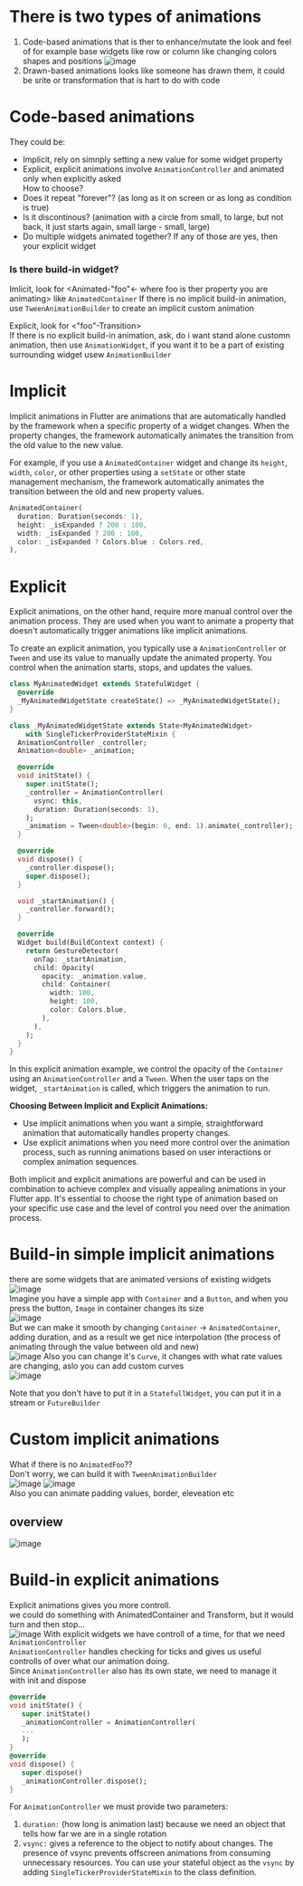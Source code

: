 # There is two types of animations
1. Code-based animations that is ther to enhance/mutate the look and feel of for example base widgets like row or column like changing colors shapes and positions
   ![image](https://github.com/KidPudel/flutter-starter-kit/assets/63263301/e0ea01a3-36b7-4750-9013-e145075e8404)  
2. Drawn-based animations looks like someone has drawn them, it could be srite or transformation that is hart to do with code

# Code-based animations
They could be:
- Implicit, rely on simnply setting a new value for some widget property
- Explicit, explicit animations involve `AnimationController` and animated only when explicitly asked  
How to choose?
- Does it repeat "forever"? (as long as it on screen or as long as condition is true)
- Is it discontinous? (animation with a circle from small, to large, but not back, it just starts again, small large - small, large)
- Do multiple widgets animated together?
If any of those are yes, then your explicit widget

### Is there build-in widget?
Imlicit, look for <Animated-"foo"<- where foo is ther property you are animating> like `AnimatedContainer`
If there is no implicit build-in animation, use `TweenAnimationBuilder` to create an implicit custom animation


Explicit, look for <"foo"-Transition>  
If there is no explicit build-in animation, ask, do i want stand alone customn animation, then use `AnimationWidget`, if you want it to be a part of existing surrounding widget usew `AnimationBuilder`

# Implicit
Implicit animations in Flutter are animations that are automatically handled by the framework when a specific property of a widget changes. When the property changes, the framework automatically animates the transition from the old value to the new value.

For example, if you use a `AnimatedContainer` widget and change its `height`, `width`, `color`, or other properties using a `setState` or other state management mechanism, the framework automatically animates the transition between the old and new property values.

```dart
AnimatedContainer(
  duration: Duration(seconds: 1),
  height: _isExpanded ? 200 : 100,
  width: _isExpanded ? 200 : 100,
  color: _isExpanded ? Colors.blue : Colors.red,
),
```

# Explicit
Explicit animations, on the other hand, require more manual control over the animation process. They are used when you want to animate a property that doesn't automatically trigger animations like implicit animations.

To create an explicit animation, you typically use a `AnimationController` or `Tween` and use its value to manually update the animated property. You control when the animation starts, stops, and updates the values.

```dart
class MyAnimatedWidget extends StatefulWidget {
  @override
  _MyAnimatedWidgetState createState() => _MyAnimatedWidgetState();
}

class _MyAnimatedWidgetState extends State<MyAnimatedWidget>
    with SingleTickerProviderStateMixin {
  AnimationController _controller;
  Animation<double> _animation;

  @override
  void initState() {
    super.initState();
    _controller = AnimationController(
      vsync: this,
      duration: Duration(seconds: 1),
    );
    _animation = Tween<double>(begin: 0, end: 1).animate(_controller);
  }

  @override
  void dispose() {
    _controller.dispose();
    super.dispose();
  }

  void _startAnimation() {
    _controller.forward();
  }

  @override
  Widget build(BuildContext context) {
    return GestureDetector(
      onTap: _startAnimation,
      child: Opacity(
        opacity: _animation.value,
        child: Container(
          width: 100,
          height: 100,
          color: Colors.blue,
        ),
      ),
    );
  }
}
```

In this explicit animation example, we control the opacity of the `Container` using an `AnimationController` and a `Tween`. When the user taps on the widget, `_startAnimation` is called, which triggers the animation to run.

**Choosing Between Implicit and Explicit Animations:**
- Use implicit animations when you want a simple, straightforward animation that automatically handles property changes.
- Use explicit animations when you need more control over the animation process, such as running animations based on user interactions or complex animation sequences.

Both implicit and explicit animations are powerful and can be used in combination to achieve complex and visually appealing animations in your Flutter app. It's essential to choose the right type of animation based on your specific use case and the level of control you need over the animation process.

# Build-in simple implicit animations
there are some widgets that are animated versions of existing widgets  
![image](https://github.com/KidPudel/flutter-starter-kit/assets/63263301/c8427117-6238-487a-928f-823ee0f8c13a)  
Imagine you have a simple app with `Container` and a `Button`, and when you press the button, `Image` in container changes its size  
![image](https://github.com/KidPudel/flutter-starter-kit/assets/63263301/52ff5802-686c-4418-b0d0-dca2df0627ee)  
But we can make it smooth by changing `Container` -> `AnimatedContainer`, adding duration, and as a result we get nice interpolation (the process of animating through the value between old and new)   
![image](https://github.com/KidPudel/flutter-starter-kit/assets/63263301/1833153b-9bc5-47d5-8909-d2f763227c8f)
Also you can change it's `Curve`, it changes with what rate values are changing, aslo you can add custom curves  
![image](https://github.com/KidPudel/flutter-starter-kit/assets/63263301/4da74c74-d38b-4b3e-b223-e1786f3cdeb1)  

Note that you don't have to put it in a `StatefullWidget`, you can put it in a stream or `FutureBuilder`

# Custom implicit animations
What if there is no `AnimatedFoo`??  
Don't worry, we can build it with `TweenAnimationBuilder`  
![image](https://github.com/KidPudel/flutter-starter-kit/assets/63263301/acefa9c4-c5f1-4e76-bf21-c50eb76d1190)
![image](https://github.com/KidPudel/flutter-starter-kit/assets/63263301/3f28835b-e01f-4b9f-9e2e-38a3ef5aaf29)  
Also you can animate padding values, border, eleveation etc
## overview
![image](https://github.com/KidPudel/flutter-starter-kit/assets/63263301/9b9a82d7-00c3-4cbc-982a-ea5c61433326)

# Build-in explicit animations
Explicit animations gives you more controll.  
we could do something with AnimatedContainer and Transform, but it would turn and then stop...  
![image](https://github.com/KidPudel/flutter-starter-kit/assets/63263301/2cc6bd14-2f66-4a2c-9f46-ce268aa37712)
With explicit widgets we have controll of a time, for that we need `AnimationController`  
`AnimationController` handles checking for ticks and gives us useful controlls of over what our animation doing.  
Since `AnimationController` also has its own state, we need to manage it with init and dispose
```dart
@override
void initState() {
   super.initState()
   _animationController = AnimationController(
   ...
   );
}
@override
void dispose() {
   super.dispose()
   _animationController.dispose();
}
```

For `AnimationController` we must provide two parameters:
1. `duration:` (how long is animation last) because we need an object that tells how far we are in a single rotation
2. `vsync:` gives a reference to the object to notify about changes. The presence of vsync prevents offscreen animations from consuming unnecessary resources. You can use your stateful object as the `vsync` by adding `SingleTickerProviderStateMixin` to the class definition.
